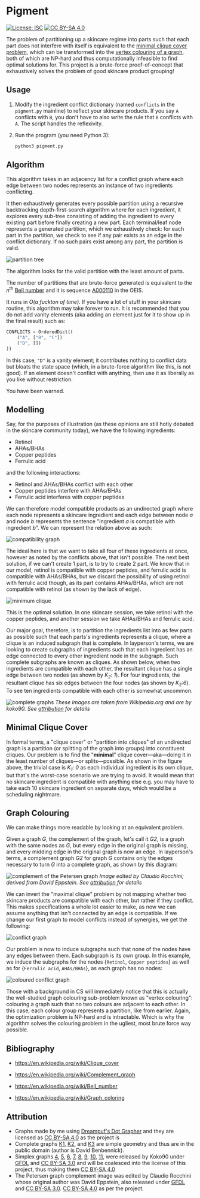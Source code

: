 # Pigment

[![License: ISC][isc_shield]][isc_link]
[![CC BY-SA 4.0][cc-by-shield]][cc-by]

The problem of partitioning up a skincare regime into parts such that each
part does not interfere with itself is equivalent to the
[minimal clique cover problem][clique_cover_wp], which can be transformed into
the [vertex colouring of a graph][graph_colour_wp], both of which are NP-hard
and thus computationally infeasible to find optimal solutions for. This project
is a brute-force proof-of-concept that exhaustively solves the problem of good
skincare product grouping!

## Usage

1. Modify the ingredient conflict dictionary (named `conflicts` in the
   `pigment.py` mainline) to reflect your skincare products. If you say `A`
   conflicts with `B`, you don't have to also write the rule that `B` conflicts
   with `A`. The script handles the reflexivity.

2. Run the program (you need Python 3):

   ```bash
   python3 pigment.py
   ```

## Algorithm

This algorithm takes in an adjacency list for a conflict graph where each edge
between two nodes represents an instance of two ingredients conflicting.

It then exhaustively generates every possible partition using a recursive
backtracking depth-first-search algorithm where for each ingredient, it
explores every sub-tree consisting of adding the ingredient to every existing
part before finally creating a new part. Each terminal/leaf node represents a
generated partition, which we exhaustively check: for each part in the
partition, we check to see if any pair exists as an edge in the conflict
dictionary. If no such pairs exist among any part, the partition is valid.

![partition tree](resources/partitions.svg)

The algorithm looks for the valid partition with the least amount of parts.

The number of partitions that are brute-force generated is equivalent to the
_n_<sup>th</sup> [Bell number][bell_number_wp] and it is sequence
[A000110][num_seq] in the OEIS.

It runs in _O(a fuckton of time)_. If you have a lot of stuff in your skincare
routine, this algorithm may take forever to run. It is recommended that you do
not add vanity elements (aka adding an element just for it to show up in the
final result) such as:

```python
CONFLICTS = OrderedDict((
    ("A", ["B", "C"])
    ("D", [])
))
```

In this case, `"D"` is a vanity element; it contributes nothing to conflict
data but bloats the state space (which, in a brute-force algorithm like this,
is not good). If an element doesn't conflict with anything, then use it as
liberally as you like without restriction.

You have been warned.

## Modelling

Say, for the purposes of illustration (as these opinions are still hotly
debated in the skincare community today), we have the following ingredients:

- Retinol
- AHAs/BHAs
- Copper peptides
- Ferrulic acid

and the following interactions:

- Retinol and AHAs/BHAs conflict with each other
- Copper peptides interfere with AHAs/BHAs
- Ferrulic acid interferes with copper peptides

We can therefore model compatible products as an undirected graph where each
node represents a skincare ingredient and each edge between node _a_ and node
_b_ represents the sentence "ingredient _a_ is compatible with ingredient _b_".
We can represent the relation above as such:

![compatibility graph](resources/compat_graph.svg)

The ideal here is that we want to take all four of these ingredients at once,
however as noted by the conflicts above, that isn't possible. The next best
solution, if we can't create 1 part, is to try to create 2 part. We know that
in our model, retinol is compatible with copper peptides, and ferrulic acid is
compatible with AHAs/BHAs, but we discard the possibility of using retinol with
ferrulic acid though, as its part contains AHAs/BHAs, which are not compatible
with retinol (as shown by the lack of edge).

![minimum clique](resources/min_clique.svg)

This is the optimal solution. In one skincare session, we take retinol with the
copper peptides, and another session we take AHAs/BHAs and ferrulic acid.

Our major goal, therefore, is to partition the ingredients list into as few
parts as possible such that each parts's ingredients represents a clique, where
a clique is an induced subgraph that is complete. In layperson's terms, we are
looking to create subgraphs of ingredients such that each ingredient has an
edge connected to every other ingredient node in the subgraph. Such complete
subgraphs are known as cliques. As shown below, when two ingredients are
compatible with each other, the resultant clique has a single edge between two
nodes (as shown by _K<sub>2</sub>: 1_). For four ingredients, the resultant
clique has six edges between the four nodes (as shown by _K<sub>2</sub>:6_). To
see ten ingredients compatible with each other is somewhat uncommon.

![complete graphs](resources/complete_graphs.png)
_These images are taken from Wikipedia.org and are by koko90. See
[attribution](#Attribution) for details_

## Minimal Clique Cover

In formal terms, a "clique cover" or "partition into cliques" of an undirected
graph is a partition (or splitting of the graph into groups) into constituent
cliques. Our problem is to find the "**minimal**" clique cover—aka—doing it in
the least number of cliques—or splits—possible. As shown in the figure above,
the trivial case is _K<sub>1</sub>: 0_ as each individual ingredient is its own
clique, but that's the worst-case scenario we are trying to avoid. It would
mean that no skincare ingredient is compatible with anything else e.g. you
may have to take each 10 skincare ingredient on separate days, which would be a
scheduling nightmare.

## Graph Colouring

We can make things more readable by looking at an equivalent problem.

Given a graph _G_, the complement of the graph, let's call it _G2_, is a graph
with the same nodes as _G_, but every edge in the original graph is missing,
and every midding edge in the original graph is now an edge. In layperson's
terms, a complement graph _G2_ for graph _G_ contains only the edges necessary
to turn _G_ into a complete graph, as shown by this diagram:

![complement of the Petersen graph](resources/comp_petersen.jpg)
_Image edited by Claudio Rocchini; derived from David Eppstein. See
[attribution](#Attribution) for details_

We can invert the "maximal clique" problem by not mapping whether two skincare
products are compatible with each other, but rather if they conflict. This
makes specifications a whole lot easier to make, as now we can assume anything
that isn't connected by an edge is compatible. If we change our first graph to
model conflicts instead of synergies, we get the following:

![conflict graph](resources/conflict_graph.svg)

Our problem is now to induce subgraphs such that none of the nodes have any
edges between them. Each subgraph is its own group. In this example, we induce
the subgraphs for the nodes {`Retinol`, `Copper peptides`} as well as for
{`Ferrulic acid`, `AHAs/BHAs`}, as each graph has no nodes:

![coloured conflict graph](resources/coloured_conflicts.svg)

Those with a background in CS will immediately notice that this is actually the
well-studied graph colouring sub-problem known as "vertex colouring": colouring
a graph such that no two colours are adjacent to each other. In this case, each
colour group represents a partition, like from earlier. Again, the optimization
problem is NP-hard and is intractable. Which is why the algorithm solves the
colouring problem in the ugliest, most brute force way possible.

## Bibliography

- <https://en.wikipedia.org/wiki/Clique_cover>

- <https://en.wikipedia.org/wiki/Complement_graph>

- <https://en.wikipedia.org/wiki/Bell_number>

- <https://en.wikipedia.org/wiki/Graph_coloring>

## Attribution

- Graphs made by me using [Dreampuf's Dot Grapher][gv_link] and they are
  licensed as [CC BY-SA 4.0][cc-by] as the project is
- Complete graphs [K1][k1_link], [K2][k2_link], and [K3][k3_link] are simple
  geometry and thus are in the public domain (author is David Benbennick).
- Simplex graphs [4][s_4], [5][s_5], [6][s_6], [7][s_7], [8][s_8], [9][s_9],
  [10][s_10], [11][s_11], were released by Koko90 under [GFDL][gfdl] and
  [CC BY-SA 3.0][cc_by_sa_3_0] and will be coalesced into the license of this
  project, thus making them [CC BY-SA 4.0][cc-by]
- The Petersen graph complement image was edited by Claudio Rocchini whose
  original author was David Eppstein, also released under [GFDL][gfdl] and
  [CC BY-SA 3.0][cc_by_sa_3_0]. [CC BY-SA 4.0][cc-by] as per the project.

[isc_shield]: https://img.shields.io/badge/License-ISC-blue.svg
[isc_link]: https://opensource.org/licenses/ISC
[cc-by]: https://creativecommons.org/licenses/by-sa/4.0/
[cc-by-shield]: https://img.shields.io/badge/License-CC%20BY--SA%204.0-lightgrey.svg
[clique_cover_wp]: https://en.wikipedia.org/wiki/Clique_cover
[graph_colour_wp]: https://en.wikipedia.org/wiki/Graph_coloring#Vertex_coloring
[bell_number_wp]: https://en.wikipedia.org/wiki/Bell_number
[num_seq]: https://oeis.org/A000110
[gv_link]: https://dreampuf.github.io/GraphvizOnline/
[k1_link]: https://en.wikipedia.org/wiki/File:Complete_graph_K1.svg
[k2_link]: https://en.wikipedia.org/wiki/File:Complete_graph_K2.svg
[k3_link]: https://en.wikipedia.org/wiki/File:Complete_graph_K3.svg
[gfdl]: https://www.gnu.org/licenses/fdl-1.3.html
[s_4]: https://en.wikipedia.org/wiki/File:4-simplex_graph.svg
[s_5]: https://en.wikipedia.org/wiki/File:5-simplex_graph.svg
[s_6]: https://en.wikipedia.org/wiki/File:6-simplex_graph.svg
[s_7]: https://en.wikipedia.org/wiki/File:7-simplex_graph.svg
[s_8]: https://en.wikipedia.org/wiki/File:8-simplex_graph.svg
[s_9]: https://en.wikipedia.org/wiki/File:9-simplex_graph.svg
[s_10]: https://en.wikipedia.org/wiki/File:10-simplex_graph.svg
[s_11]: https://en.wikipedia.org/wiki/File:11-simplex_graph.svg
[cc_by_sa_3_0]: https://creativecommons.org/licenses/by-sa/3.0/deed.en
